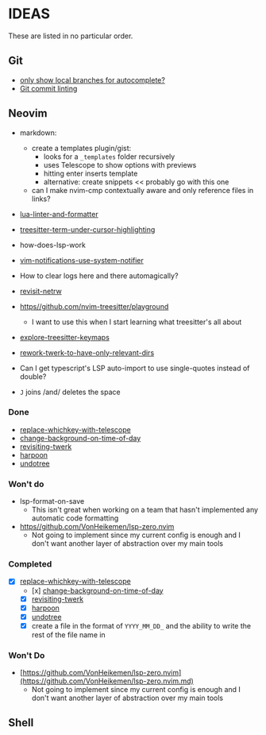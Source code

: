 # IDEAS

These are listed in no particular order.

## Git

- [only show local branches for autocomplete?](./git-autocomplete-branches.md)
- [Git commit linting](./git-commit-linting.md)

## Neovim

- markdown:
    - create a templates plugin/gist:
        - looks for a `_templates` folder recursively
        - uses Telescope to show options with previews
        - hitting enter inserts template
        - alternative: create snippets << probably go with this one
    - can I make nvim-cmp contextually aware and only reference files in links?

- [lua-linter-and-formatter](./lua-linter-and-formatter.md)
- [treesitter-term-under-cursor-highlighting](./treesitter-term-under-cursor-highlighting.md)
- how-does-lsp-work
- [vim-notifications-use-system-notifier](./vim-notifications-use-system-notifier.md)
- How to clear logs here and there automagically?
- [revisit-netrw](./revisit-netrw.md)
- [https//github.com/nvim-treesitter/playground](https//github.com/nvim-treesitter/playground)
    - I want to use this when I start learning what treesitter's all about
- [explore-treesitter-keymaps](./explore-treesitter-keymaps.md)
- [rework-twerk-to-have-only-relevant-dirs](./rework-twerk-to-have-only-relevant-dirs.md)
- Can I get typescript's LSP auto-import to use single-quotes instead of double?
- `J` joins /and/ deletes the space

### Done

- [replace-whichkey-with-telescope](./replace-whichkey-with-telescope.md)
- [change-background-on-time-of-day](./change-background-on-time-of-day.md)
- [revisiting-twerk](./revisiting-twerk.md)
- [harpoon](./harpoon.md)
- [undotree](./undotree.md)

### Won't do

- lsp-format-on-save
    - This isn't great when working on a team that hasn't implemented any
    automatic code formatting
- [https//github.com/VonHeikemen/lsp-zero.nvim](https//github.com/VonHeikemen/lsp-zero.nvim)
    - Not going to implement since my current config is enough and I don't want
    another layer of abstraction over my main tools

### Completed
- [x] [replace-whichkey-with-telescope](./replace-whichkey-with-telescope.md)
   - [x]
   [change-background-on-time-of-day](./change-background-on-time-of-day.md)
   - [x] [revisiting-twerk](./revisiting-twerk.md)
   - [x] [harpoon](./harpoon.md)
   - [x] [undotree](./undotree.md)
   - [X] create a file in the format of `YYYY_MM_DD_` and the ability to write
   the rest of the file name in

### Won't Do
- [https://github.com/VonHeikemen/lsp-zero.nvim](https://github.com/VonHeikemen/lsp-zero.nvim.md)
    - Not going to implement since my current config is enough and I don't want
another layer of abstraction over my main tools

## Shell
